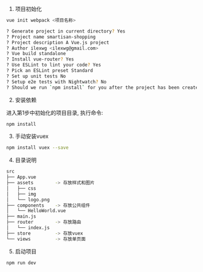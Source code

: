 1. 项目初始化

```bash
vue init webpack <项目名称>
```

```bash
? Generate project in current directory? Yes
? Project name smartisan-shopping
? Project description A Vue.js project
? Author ilexwg <ilexwg@gmail.com>
? Vue build standalone
? Install vue-router? Yes
? Use ESLint to lint your code? Yes
? Pick an ESLint preset Standard
? Set up unit tests No
? Setup e2e tests with Nightwatch? No
? Should we run `npm install` for you after the project has been created? (recommended) npm
```



2. 安装依赖

进入第1步中初始化的项目目录, 执行命令:

```bash
npm install
```



3. 手动安装vuex

```bash
npm install vuex --save
```



4. 目录说明

```bash
src
├── App.vue
├── assets        -> 存放样式和图片
│   ├── css
│   ├── img
│   └── logo.png
├── components    -> 存放公共组件
│   └── HelloWorld.vue
├── main.js
├── router        -> 存放路由
│   └── index.js
├── store         -> 存放vuex
└── views         -> 存放单页面
```



5. 启动项目

```bash
npm run dev
```



